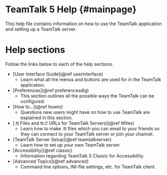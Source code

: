 # TeamTalk 5 Help {#mainpage}

This help file contains information on how to use the TeamTalk
application and setting up a TeamTalk server.

# Help sections

Follow the links below to each of the help sections.

- [User Interface Guide](@ref userinterface)
    - Learn what all the menus and buttons are used for in the TeamTalk
      application.
- [Preferences](@ref preferencesdlg)
    - This section outlines all the possible ways the TeamTalk can be
      configured.
- [How to...](@ref howto)
    - Questions new users might have on how to use TeamTalk are
      explained in this section.
- [.tt Files and tt:// URLs for TeamTalk Servers](@ref ttfiles)
    - Learn how to make .tt files which you can email to your friends so
      they can connect to your TeamTalk server or join your channel.
- [TeamTalk Server Setup](@ref teamtalkserver)
    - Learn how to set up your own TeamTalk server.
- [Accessibility](@ref classic)
    - Information regarding TeamTalk 5 Classic for Accessibility.
- [Advanced Topics](@ref advanced)
    - Command line options, INI-file settings, etc. for TeamTalk client.

